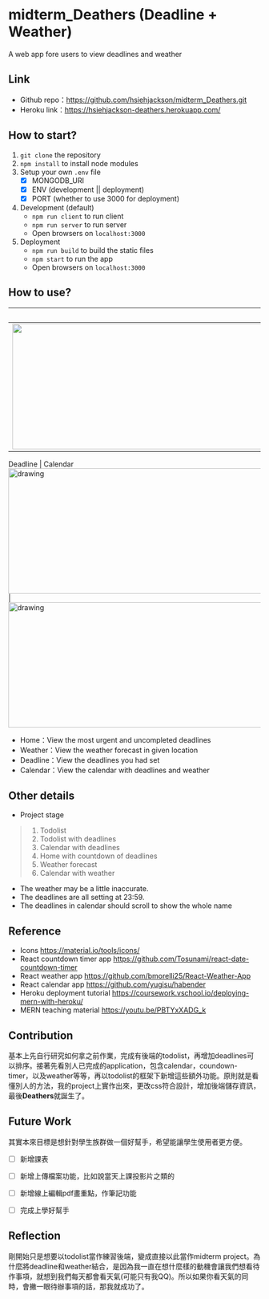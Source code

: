 # midterm_Deathers (Deadline + Weather)
A web app fore users to view deadlines and weather

Link
---
* Github repo：https://github.com/hsiehjackson/midterm_Deathers.git
* Heroku link：https://hsiehjackson-deathers.herokuapp.com/

How to start?
---
1. ``git clone`` the repository
2. ``npm install`` to install node modules
3. Setup your own ``.env`` file 
    - [x] MONGODB_URI
    - [x] ENV (development || deployment)
    - [x] PORT (whether to use 3000 for deployment)
4. Development (default)
    * ``npm run client`` to run client
    * ``npm run server`` to run server
    * Open browsers on ``localhost:3000``
6. Deployment
    * ``npm run build`` to build the static files
    * ``npm start`` to run the app
    * Open browsers on ``localhost:3000``


How to use?
---
Home           |  Weather
:-------------------------:|:-------------------------:
<img src="https://i.imgur.com/0R8Xp82.jpg" alt="drawing" width="1200" height="250"/>  | <img src="https://i.imgur.com/n6G7v30.jpg" alt="drawing" width="1200" height="250"/>

Deadline          |  Calendar
<img src="https://i.imgur.com/FaSGnKL.jpg" alt="drawing" width="1200" height="250"/>  | <img src="https://i.imgur.com/IkTQ3au.jpg" alt="drawing" width="1200" height="250"/>

* Home：View the most urgent and uncompleted deadlines
* Weather：View the weather forecast in given location
* Deadline：View the deadlines you had set
* Calendar：View the calendar with deadlines and weather

Other details
---
* Project stage
>   1. Todolist 
>   2. Todolist with deadlines
>   3. Calendar with deadlines
>   4. Home with countdown of deadlines
>   5. Weather forecast 
>   6. Calendar with weather
* The weather may be a little inaccurate.
* The deadlines are all setting at 23:59.
* The deadlines in calendar should scroll to show the whole name

Reference
---
* Icons
https://material.io/tools/icons/
* React countdown timer app
https://github.com/Tosunami/react-date-countdown-timer
* React weather app
https://github.com/bmorelli25/React-Weather-App
* React calendar app
https://github.com/yugisu/habender
* Heroku deployment tutorial
https://coursework.vschool.io/deploying-mern-with-heroku/
* MERN teaching material
https://youtu.be/PBTYxXADG_k



Contribution
---
基本上先自行研究如何拿之前作業，完成有後端的todolist，再增加deadlines可以排序。接著先看別人已完成的application，包含calendar，coundown-timer，以及weather等等，再以todolist的框架下新增這些額外功能。原則就是看懂別人的方法，我的project上實作出來，更改css符合設計，增加後端儲存資訊，最後**Deathers**就誕生了。



Future Work
---
其實本來目標是想針對學生族群做一個好幫手，希望能讓學生使用者更方便。
- [ ] 新增課表
- [ ] 新增上傳檔案功能，比如說當天上課投影片之類的
- [ ] 新增線上編輯pdf畫重點，作筆記功能
- [ ] 完成上學好幫手


Reflection
---
剛開始只是想要以todolist當作練習後端，變成直接以此當作midterm project。為什麼將deadline和weather結合，是因為我一直在想什麼樣的動機會讓我們想看待作事項，就想到我們每天都會看天氣(可能只有我QQ)。所以如果你看天氣的同時，會撇一眼待辦事項的話，那我就成功了。


